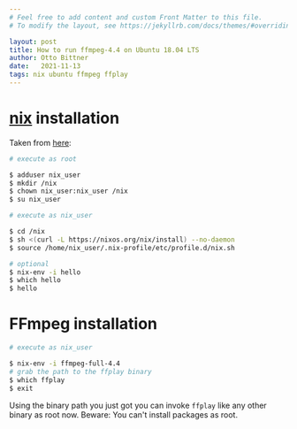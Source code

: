 ```yaml
---
# Feel free to add content and custom Front Matter to this file.
# To modify the layout, see https://jekyllrb.com/docs/themes/#overriding-theme-defaults

layout: post
title: How to run ffmpeg-4.4 on Ubuntu 18.04 LTS
author: Otto Bittner
date:   2021-11-13
tags: nix ubuntu ffmpeg ffplay
---
```


# [nix](https://github.com/NixOS/nix) installation

Taken from [here](https://ariya.io/2020/05/nix-package-manager-on-ubuntu-or-debian):
```sh
# execute as root

$ adduser nix_user
$ mkdir /nix
$ chown nix_user:nix_user /nix
$ su nix_user
```

```sh
# execute as nix_user

$ cd /nix
$ sh <(curl -L https://nixos.org/nix/install) --no-daemon
$ source /home/nix_user/.nix-profile/etc/profile.d/nix.sh

# optional
$ nix-env -i hello
$ which hello
$ hello
```

# FFmpeg installation

```sh
# execute as nix_user

$ nix-env -i ffmpeg-full-4.4
# grab the path to the ffplay binary
$ which ffplay
$ exit
```

Using the binary path you just got you can invoke `ffplay` like any other binary as root now. 
Beware: You can't install packages as root.
